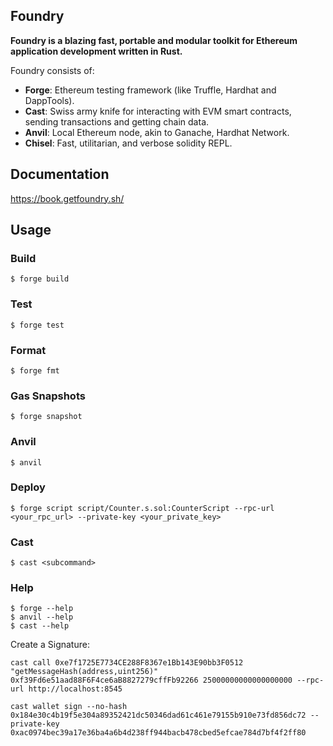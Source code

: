 ## Foundry

**Foundry is a blazing fast, portable and modular toolkit for Ethereum application development written in Rust.**

Foundry consists of:

- **Forge**: Ethereum testing framework (like Truffle, Hardhat and DappTools).
- **Cast**: Swiss army knife for interacting with EVM smart contracts, sending transactions and getting chain data.
- **Anvil**: Local Ethereum node, akin to Ganache, Hardhat Network.
- **Chisel**: Fast, utilitarian, and verbose solidity REPL.

## Documentation

https://book.getfoundry.sh/

## Usage

### Build

```shell
$ forge build
```

### Test

```shell
$ forge test
```

### Format

```shell
$ forge fmt
```

### Gas Snapshots

```shell
$ forge snapshot
```

### Anvil

```shell
$ anvil
```

### Deploy

```shell
$ forge script script/Counter.s.sol:CounterScript --rpc-url <your_rpc_url> --private-key <your_private_key>
```

### Cast

```shell
$ cast <subcommand>
```

### Help

```shell
$ forge --help
$ anvil --help
$ cast --help
```

Create a Signature:

```shell
cast call 0xe7f1725E7734CE288F8367e1Bb143E90bb3F0512 "getMessageHash(address,uint256)" 0xf39Fd6e51aad88F6F4ce6aB8827279cffFb92266 25000000000000000000 --rpc-url http://localhost:8545

cast wallet sign --no-hash 0x184e30c4b19f5e304a89352421dc50346dad61c461e79155b910e73fd856dc72 --private-key 0xac0974bec39a17e36ba4a6b4d238ff944bacb478cbed5efcae784d7bf4f2ff80
```
